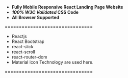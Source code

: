  - **Fully Mobile Responsive React Landing Page Website**
 - **_100% W3C Validated_ CSS Code**
 - **All Browser Supported**
 
===============================

- Reactjs
- React Bootstrap
- react-slick
- react-scroll
- react-router-dom
- Material Icon Technology are used here.

===============================


